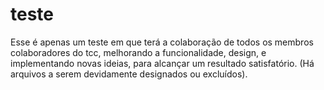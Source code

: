 # teste

Esse é apenas um teste em que terá a colaboração de todos os membros colaboradores do tcc, melhorando a funcionalidade, design, e implementando novas ideias, para alcançar um resultado satisfatório. (Há arquivos a serem devidamente designados ou excluídos).
